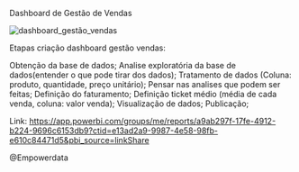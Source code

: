 Dashboard de Gestão de Vendas

![dashboard_gestão_vendas](https://github.com/user-attachments/assets/f90aeccb-4a94-4105-ada1-fbcb70f70ca3)


Etapas criação dashboard gestão vendas:

Obtenção da base de dados;
Analise exploratória da base de dados(entender o que pode tirar dos dados);
Tratamento de dados (Coluna: produto, quantidade, preço unitário);
Pensar nas analises que podem ser feitas;
Definição do faturamento;
Definição ticket médio (média de cada venda, coluna: valor venda);
Visualização de dados;
Publicação;

Link: <a>https://app.powerbi.com/groups/me/reports/a9ab297f-17fe-4912-b224-9696c6153db9?ctid=e13ad2a9-9987-4e58-98fb-e610c84471d5&pbi_source=linkShare</a>

@Empowerdata
